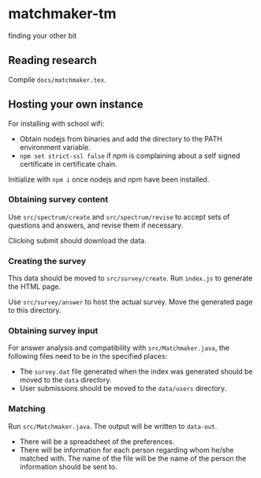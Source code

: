 # matchmaker-tm
finding your other bit

## Reading research
Compile `docs/matchmaker.tex`.

## Hosting your own instance
For installing with school wifi:
- Obtain nodejs from binaries and add the directory to the PATH environment variable.
- `npm set strict-ssl false` if npm is complaining about a self signed certificate in certificate
  chain.

Initialize with `npm i` once nodejs and npm have been installed.

### Obtaining survey content
Use `src/spectrum/create` and `src/spectrum/revise` to accept sets of questions and answers, and
revise them if necessary.

Clicking submit should download the data.

### Creating the survey
This data should be moved to `src/survey/create`. Run `index.js` to generate the HTML page.

Use `src/survey/answer` to host the actual survey. Move the generated page to this directory.

### Obtaining survey input
For answer analysis and compatibility with `src/Matchmaker.java`, the following files need to 
be in the specified places:
- The `survey.dat` file generated when the index was generated  should be moved to the `data` 
directory.
- User submissions should be moved to the `data/users` directory. 

### Matching
Run `src/Matchmaker.java`. The output will be written to `data-out`.
- There will be a spreadsheet of the preferences.
- There will be information for each person regarding whom he/she matched with. The name of the 
file will be the name of the person the information should be sent to.
